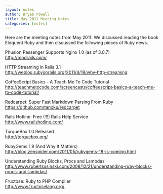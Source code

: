 ```yaml
---
layout: notes
author: Bryan Powell
title: May 2011 Meeting Notes
categories: [notes]
---
```


Here are the meeting notes from May 2011.  We discussed reading the book Eloquent Ruby and then discussed the following pieces of Ruby news.

Phusion Passenger Supports Nginx 1.0 (as of 3.0.7)    
<http://modrails.com/>

HTTP Streaming in Rails 3.1    
<http://weblog.rubyonrails.org/2011/4/18/why-http-streaming>

CoffeeScript Basics - A Teach Me To Code Tutorial    
<http://teachmetocode.com/screencasts/coffeescript-basics-a-teach-me-to-code-tutorial/>

Redcarpet: Super Fast Markdown Parsing From Ruby    
<https://github.com/tanoku/redcarpet>

Rails Hotline: Free (!!!) Rails Help Service    
<http://www.railshotline.com/>

TorqueBox 1.0 Released    
<http://torquebox.org/>

RubyGems 1.8 (And Why It Matters)    
<http://blog.zenspider.com/2011/05/rubygems-18-is-coming.html>

Understanding Ruby Blocks, Procs and Lambdas    
<http://www.robertsosinski.com/2008/12/21/understanding-ruby-blocks-procs-and-lambdas/>

Fructose: Ruby to PHP Compiler    
<http://www.fructoselang.org/>

